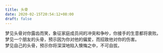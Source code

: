 ```yaml
---
title: 头骨
date: 2020-02-15T20:54:12+08:00
draft: false
---
```


梦见头骨对你露齿而笑，象征家庭成员间的冲突和争吵，你接手的生意都将衰败。<br>
梦见一个朋友的头骨，预示因为你对他的偏爱，而招致他对你的伤害。<br>
梦见自己的头骨，预示你将深深地陷入懊悔之中，不可自拔。<br>
